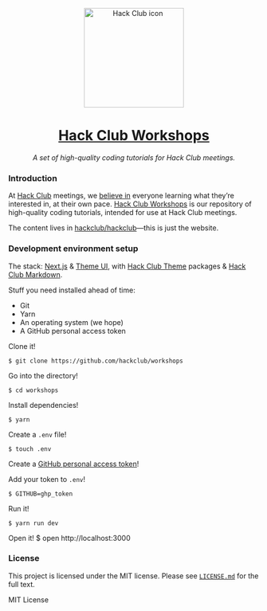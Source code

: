 <p align="center"><img width="200px" height="200px" alt="Hack Club icon" src="https://hackclub.com/icon/icon-masked.png"></a>
<h1 align="center"><a href="https://workshops.hackclub.com/">Hack Club Workshops</a></h1>
<p align="center"><i>A set of high-quality coding tutorials for Hack Club meetings.</i></p>

### Introduction

At [Hack Club](https://hackclub.com/) meetings, we [believe in](https://hackclub.com/philosophy/)
everyone learning what they’re interested in, at their own pace.
[Hack Club Workshops](https://workshops.hackclub.com/) is our repository of high-quality coding tutorials, intended for use at Hack Club meetings.

The content lives in [hackclub/hackclub](https://github.com/hackclub/hackclub)—this is just the website.

### Development environment setup

The stack: [Next.js](https://nextjs.org) & [Theme UI](https://theme-ui.com), with [Hack Club Theme](https://github.com/hackclub/theme) packages & [Hack Club Markdown](https://github.com/hackclub/markdown).

Stuff you need installed ahead of time:

- Git
- Yarn
- An operating system (we hope)
- A GitHub personal access token

Clone it!

    $ git clone https://github.com/hackclub/workshops

Go into the directory!

    $ cd workshops

Install dependencies!

    $ yarn

Create a `.env` file!

    $ touch .env

Create a [GitHub personal access token](https://github.com/settings/tokens)!

Add your token to `.env`!

    $ GITHUB=ghp_token

Run it!

    $ yarn run dev

Open it!
    $ open http://localhost:3000

### License

This project is licensed under the MIT license. Please see [`LICENSE.md`](LICENSE.md) for the full text.

MIT License
